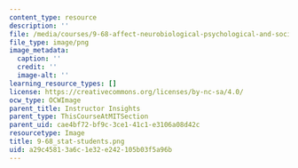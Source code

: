 ```yaml
---
content_type: resource
description: ''
file: /media/courses/9-68-affect-neurobiological-psychological-and-sociocultural-counterparts-of-feelings-spring-2013/a29c45813a6c1e32e242105b03f5a96b_9-68_stat-students.png
file_type: image/png
image_metadata:
  caption: ''
  credit: ''
  image-alt: ''
learning_resource_types: []
license: https://creativecommons.org/licenses/by-nc-sa/4.0/
ocw_type: OCWImage
parent_title: Instructor Insights
parent_type: ThisCourseAtMITSection
parent_uid: cae4bf72-bf9c-3ce1-41c1-e3106a08d42c
resourcetype: Image
title: 9-68_stat-students.png
uid: a29c4581-3a6c-1e32-e242-105b03f5a96b
---
```

